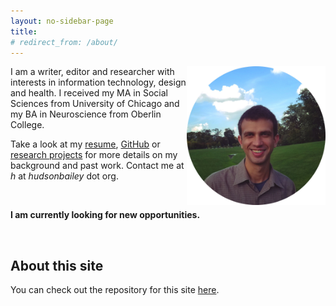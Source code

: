 ```yaml
---
layout: no-sidebar-page
title: 
# redirect_from: /about/
---
```


<img style="float: right;" alt="portrait" src="/assets/hb.jpg" width="44%">

I am a writer, editor and researcher with interests in information technology, design and health. I received my MA in Social Sciences from University of Chicago and my BA in Neuroscience from Oberlin College. 

Take a look at my [resume](/resume), [GitHub](https://github.com/hdbhdb) or [research projects](/projects) for more details on my background and past work<!---, or check out my [writing](/blog)--->. Contact me at _h_ at _hudsonbailey_ dot org.

<br>

**I am currently looking for new opportunities.** 

<br>

## About this site

You can check out the repository for this site [here](https://github.com/hdbhdb/hdbhdb.github.io).
